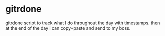 gitrdone
========

gitrdone script to track what I do throughout the day with timestamps.  then at the end of the day i can copy+paste and send to my boss.
